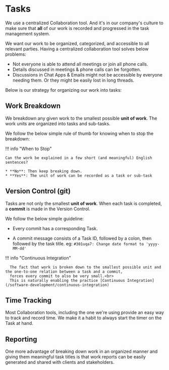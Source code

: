 # Tasks

We use a centralized Collaboration tool. 
And it's in our company's culture to make sure that __all__ of our work is recorded and progressed in the task management system.

We want our work to be organized, categorized, and accessible to all relevant parties. 
Having a centralized collaboration tool solves below problems:

* Not everyone is able to attend all meetings or join all phone calls.
* Details discussed in meetings & phone calls can be forgotten.
* Discussions in Chat Apps & Emails might not be accessible by everyone needing them. Or they might be easily lost in long threads.

Below is our strategy for organizing our work into tasks:

## Work Breakdown

We breakdown any given work to the smallest possible **unit of work**. 
The work units are organized into tasks and sub-tasks.

We follow the below simple rule of thumb for knowing when to stop the breakdown:

!!! info "When to Stop"

	Can the work be explained in a few short (and meaningful) English sentences?

	* **No**: Then keep breaking down.
	* **Yes**: The unit of work can be recorded as a task or sub-task

## Version Control (git)

Tasks are not only the smallest **unit of work**. When each task is completed, a **commit** is made in the Version Control.

We follow the below simple guideline:

* Every commit has a corresponding Task.

* A commit message consists of a Task ID, followed by a colon, 
then followed by the task title. eg: `#301uqa7: Change date format to 'yyyy-MM-dd' `

!!! info "Continuous Integration"

	  The fact that work is broken down to the smallest possible unit and the one-to-one relation between a task and a commit, 
	  forces every commit to also be very small.<br>
	  This is naturally enabling the practice [Continuous Integration](/software-development/continuous-integration)

## Time Tracking

Most Collaboration tools, including the one we're using provide an easy way to track and record time. 
We make it a habit to always start the timer on the Task at hand.

## Reporting

One more advantage of breaking down work in an organized manner and 
giving them meaningful task titles is that work reports can be easily generated and shared with clients and stakeholders.
